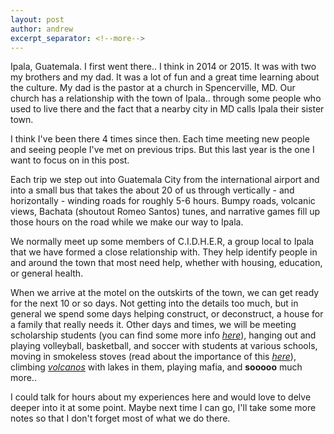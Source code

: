 ```yaml
---
layout: post
author: andrew
excerpt_separator: <!--more-->
---
```

Ipala, Guatemala. I first went there.. I think in 2014 or 2015. It was with two my brothers and my dad. It was a lot of fun and a great time learning about the culture. My dad is the pastor at a church in Spencerville, MD. Our church has a relationship with the town of Ipala.. through some people who used to live there and the fact that a nearby city in MD calls Ipala their sister town. <!--more-->

I think I've been there 4 times since then. Each time meeting new people and seeing people I've met on previous trips. But this last year is the one I want to focus on in this post.

Each trip we step out into Guatemala City from the international airport and into a small bus that takes the about 20 of us through vertically - and horizontally - winding roads for roughly 5-6 hours. Bumpy roads, volcanic views, Bachata (shoutout Romeo Santos) tunes, and narrative games fill up those hours on the road while we make our way to Ipala.

We normally meet up some members of C.I.D.H.E.R, a group local to Ipala that we have formed a close relationship with. They help identify people in and around the town that most need help, whether with housing, education, or general health.

When we arrive at the motel on the outskirts of the town, we can get ready for the next 10 or so days. Not getting into the details too much, but in general we spend some days helping construct, or deconstruct, a house for a family that really needs it. Other days and times, we will be meeting scholarship students (you can find some more info *[here](https://www.eduhealthca.org/2020/12/15/education-support.html)*), hanging out and playing volleyball, basketball, and soccer with students at various schools, moving in smokeless stoves (read about the importance of this *[here](https://www.nationalgeographic.com/photography/proof/2017/07/guatemala-cook-stoves/)*), climbing *[volcanos](https://images.app.goo.gl/ZR4Ng8t5aUgDmbPT7)* with lakes in them, playing mafia, and **sooooo** much more..

I could talk for hours about my experiences here and would love to delve deeper into it at some point. Maybe next time I can go, I'll take some more notes so that I don't forget most of what we do there.